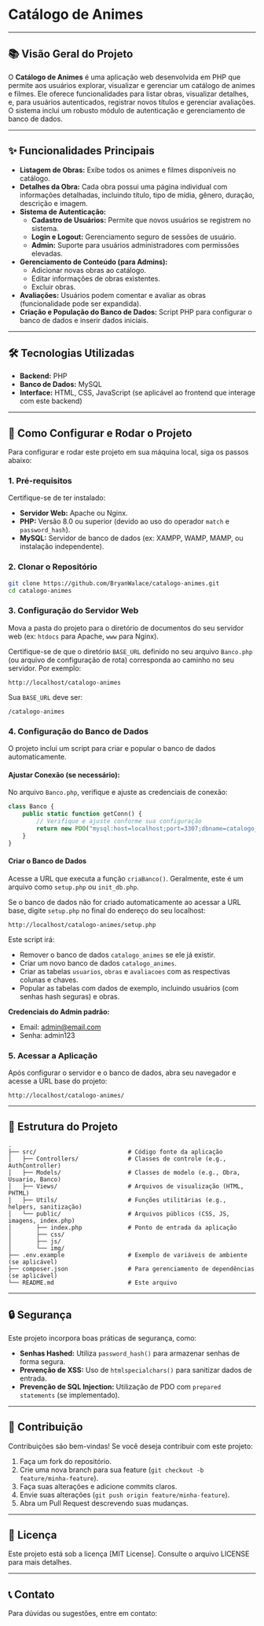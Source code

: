 
# Catálogo de Animes

---

## 📚 Visão Geral do Projeto

O **Catálogo de Animes** é uma aplicação web desenvolvida em PHP que permite aos usuários explorar, visualizar e gerenciar um catálogo de animes e filmes. Ele oferece funcionalidades para listar obras, visualizar detalhes, e, para usuários autenticados, registrar novos títulos e gerenciar avaliações. O sistema inclui um robusto módulo de autenticação e gerenciamento de banco de dados.

---

## ✨ Funcionalidades Principais

* **Listagem de Obras:** Exibe todos os animes e filmes disponíveis no catálogo.
* **Detalhes da Obra:** Cada obra possui uma página individual com informações detalhadas, incluindo título, tipo de mídia, gênero, duração, descrição e imagem.
* **Sistema de Autenticação:**
    * **Cadastro de Usuários:** Permite que novos usuários se registrem no sistema.
    * **Login e Logout:** Gerenciamento seguro de sessões de usuário.
    * **Admin:** Suporte para usuários administradores com permissões elevadas.
* **Gerenciamento de Conteúdo (para Admins):**
    * Adicionar novas obras ao catálogo.
    * Editar informações de obras existentes.
    * Excluir obras.
* **Avaliações:** Usuários podem comentar e avaliar as obras (funcionalidade pode ser expandida).
* **Criação e População do Banco de Dados:** Script PHP para configurar o banco de dados e inserir dados iniciais.

---

## 🛠️ Tecnologias Utilizadas

* **Backend:** PHP
* **Banco de Dados:** MySQL
* **Interface:** HTML, CSS, JavaScript (se aplicável ao frontend que interage com este backend)

---

## 🚀 Como Configurar e Rodar o Projeto

Para configurar e rodar este projeto em sua máquina local, siga os passos abaixo:

### 1. Pré-requisitos

Certifique-se de ter instalado:

* **Servidor Web:** Apache ou Nginx.
* **PHP:** Versão 8.0 ou superior (devido ao uso do operador `match` e `password_hash`).
* **MySQL:** Servidor de banco de dados (ex: XAMPP, WAMP, MAMP, ou instalação independente).

### 2. Clonar o Repositório

```bash
git clone https://github.com/BryanWalace/catalogo-animes.git
cd catalogo-animes
```

### 3. Configuração do Servidor Web

Mova a pasta do projeto para o diretório de documentos do seu servidor web (ex: `htdocs` para Apache, `www` para Nginx).

Certifique-se de que o diretório `BASE_URL` definido no seu arquivo `Banco.php` (ou arquivo de configuração de rota) corresponda ao caminho no seu servidor. Por exemplo:

```
http://localhost/catalogo-animes
```

Sua `BASE_URL` deve ser:

```
/catalogo-animes
```

### 4. Configuração do Banco de Dados

O projeto inclui um script para criar e popular o banco de dados automaticamente.

#### Ajustar Conexão (se necessário):

No arquivo `Banco.php`, verifique e ajuste as credenciais de conexão:

```php
class Banco {
    public static function getConn() {
        // Verifique e ajuste conforme sua configuração
        return new PDO("mysql:host=localhost;port=3307;dbname=catalogo_animes", "root", "");
    }
}
```

#### Criar o Banco de Dados

Acesse a URL que executa a função `criaBanco()`. Geralmente, este é um arquivo como `setup.php` ou `init_db.php`.

Se o banco de dados não for criado automaticamente ao acessar a URL base, digite `setup.php` no final do endereço do seu localhost:

```
http://localhost/catalogo-animes/setup.php
```

Este script irá:

* Remover o banco de dados `catalogo_animes` se ele já existir.
* Criar um novo banco de dados `catalogo_animes`.
* Criar as tabelas `usuarios`, `obras` e `avaliacoes` com as respectivas colunas e chaves.
* Popular as tabelas com dados de exemplo, incluindo usuários (com senhas hash seguras) e obras.

**Credenciais do Admin padrão:**

* Email: admin@email.com
* Senha: admin123

### 5. Acessar a Aplicação

Após configurar o servidor e o banco de dados, abra seu navegador e acesse a URL base do projeto:

```
http://localhost/catalogo-animes/
```

---

## 📂 Estrutura do Projeto

```
.
├── src/                          # Código fonte da aplicação
│   ├── Controllers/              # Classes de controle (e.g., AuthController)
│   ├── Models/                   # Classes de modelo (e.g., Obra, Usuario, Banco)
│   ├── Views/                    # Arquivos de visualização (HTML, PHTML)
│   ├── Utils/                    # Funções utilitárias (e.g., helpers, sanitização)
│   └── public/                   # Arquivos públicos (CSS, JS, imagens, index.php)
│       ├── index.php             # Ponto de entrada da aplicação
│       ├── css/
│       ├── js/
│       └── img/
├── .env.example                  # Exemplo de variáveis de ambiente (se aplicável)
├── composer.json                 # Para gerenciamento de dependências (se aplicável)
└── README.md                     # Este arquivo
```

---

## 🔒 Segurança

Este projeto incorpora boas práticas de segurança, como:

* **Senhas Hashed:** Utiliza `password_hash()` para armazenar senhas de forma segura.
* **Prevenção de XSS:** Uso de `htmlspecialchars()` para sanitizar dados de entrada.
* **Prevenção de SQL Injection:** Utilização de PDO com `prepared statements` (se implementado).

---

## 🤝 Contribuição

Contribuições são bem-vindas! Se você deseja contribuir com este projeto:

1. Faça um fork do repositório.
2. Crie uma nova branch para sua feature (`git checkout -b feature/minha-feature`).
3. Faça suas alterações e adicione commits claros.
4. Envie suas alterações (`git push origin feature/minha-feature`).
5. Abra um Pull Request descrevendo suas mudanças.

---

## 📜 Licença

Este projeto está sob a licença [MIT License]. Consulte o arquivo LICENSE para mais detalhes.

---

## 📞 Contato

Para dúvidas ou sugestões, entre em contato:

